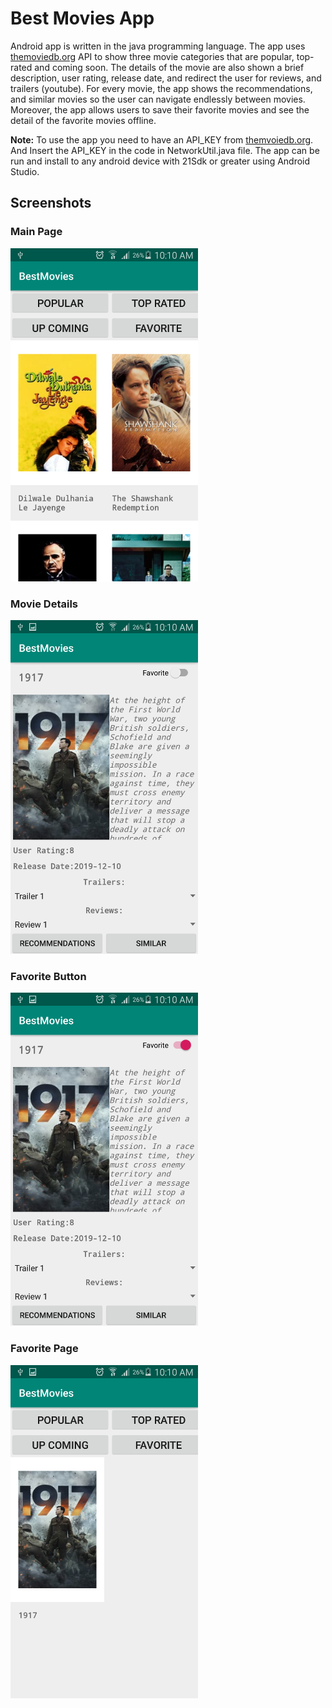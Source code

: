 # Best Movies App
Android app is written in the java programming language. The app uses [themoviedb.org](https://www.themoviedb.org/) API to show three movie categories that are popular, top-rated and coming soon. 
The details of the movie are also shown a brief description, user rating, release date, and redirect the user for reviews, 
and trailers (youtube). For every movie, the app shows the recommendations, and similar movies so the user can navigate endlessly between movies. 
Moreover, the app allows users to save their favorite movies and see the detail of the favorite movies offline.


**Note:** To use the app you need to have an API_KEY from [themvoiedb.org](https://www.themoviedb.org/). And Insert the API_KEY 
in the code in NetworkUtil.java file. The app can be run and install to any android device with 21Sdk or greater using Android Studio.

## Screenshots
### Main Page
<img src="Screenshots/MainPage.png" width="300">

### Movie Details
<img src="Screenshots/MovieInformation.png" width="300">

### Favorite Button
<img src="Screenshots/FavoriteButton.png" width="300">

### Favorite Page
<img src="Screenshots/FavoriteMovie.png" width="300">
